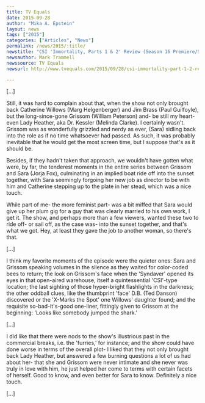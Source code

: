 ```yaml
---
title: TV Equals
date: 2015-09-28
author: "Mika A. Epstein"
layout: news
tags: ["2015"]
categories: ["Articles", "News"]
permalink: /news/2015/:title/
newstitle: "CSI 'Immortality, Parts 1 & 2' Review (Season 16 Premiere/Series Finale)"
newsauthor: Mark Trammell
newssource: TV Equals
newsurl: http://www.tvequals.com/2015/09/28/csi-immortality-part-1-2-review-season-16-premiereseries-finale/

---
```


[...]

Still, it was hard to complain about that, when the show not only brought back Catherine Willows (Marg Helgenberger) and Jim Brass (Paul Guilfoyle), but the long-since-gone Grissom (William Peterson) and- be still my heart- even Lady Heather, aka Dr. Kessler (Melinda Clarke). I certainly wasn't. Grissom was as wonderfully grizzled and nerdy as ever, (Sara) sidling back into the role as if no time whatsoever had passed. As such, it was probably inevitable that he would get the most screen time, but I suppose that's as it should be.

Besides, if they hadn't taken that approach, we wouldn't have gotten what were, by far, the tenderest moments in the entire series between Grissom and Sara (Jorja Fox), culminating in an implied boat ride off into the sunset together, with Sara seemingly forgoing her new job as director to be with him and Catherine stepping up to the plate in her stead, which was a nice touch.

While part of me- the more feminist part- was a bit miffed that Sara would give up her plum gig for a guy that was clearly married to his own work, I get it. The show, and perhaps more than a few viewers, wanted these two to ride off- or sail off, as the case was- into the sunset together, and that's what we got. Hey, at least they gave the job to another woman, so there's that.

[...]

I think my favorite moments of the episode were the quieter ones: Sara and Grissom speaking volumes in the silence as they waited for color-coded bees to return; the look on Grissom's face when the 'Syndaver' opened its eyes in that open-aired warehouse, itself a quintessential 'CSI'-type location; the last sighting of those hyper-bright flashlights in the darkness; the other oddball clues, like the thumbprint 'face' D.B. (Ted Danson) discovered or the 'X-Marks the Spot' one Willows' daughter found; and the requisite so-bad-it's-good one-liner, fittingly given to Grissom at the beginning: 'Looks like somebody jumped the shark.'

[...]

I did like that there were nods to the show's illustrious past in the commercial breaks, i.e. the 'furries,' for instance; and the show could have done worse in terms of the overall plot- I liked that they not only brought back Lady Heather, but answered a few burning questions a lot of us had about her- that she and Grissom were never intimate and she never was truly in love with him, he just helped her come to terms with certain facets of herself. Good to know, and even better for Sara to know. Definitely a nice touch.

[...]

